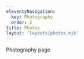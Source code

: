 ```yaml
---
eleventyNavigation:
  key: Photography
  order: 2
title: Photos
layout: 'layouts/photos.njk'
---
```

Photography page